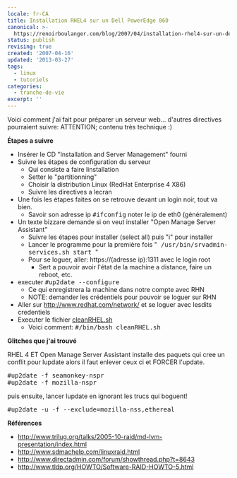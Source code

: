 ```yaml
---
locale: fr-CA
title: Installation RHEL4 sur un Dell PowerEdge 860
canonical: >-
  https://renoirboulanger.com/blog/2007/04/installation-rhel4-sur-un-dell-poweredge-860/
status: publish
revising: true
created: '2007-04-16'
updated: '2013-03-27'
tags:
  - linux
  - tutoriels
categories:
  - tranche-de-vie
excerpt: ''
---
```


Voici comment j'ai fait pour préparer un serveur web... d'autres directives pourraient suivre: ATTENTION; contenu très technique :)

<!--more-->

<strong>Étapes a suivre</strong>
<ul>
	<li>Insérer le CD "Installation and Server Management" fourni</li>
	<li>Suivre les étapes de configuration du serveur
<ul>
	<li>Qui consiste a faire linstallation</li>
	<li>Setter le "partitionning"</li>
	<li>Choisir la distribution Linux (RedHat Enterprise 4 X86)</li>
	<li>Suivre les directives a lecran</li>
</ul>
</li>
	<li>Une fois les étapes faites on se retrouve devant un login noir, tout va bien.
<ul>
	<li>Savoir son adresse ip   <tt class="nobr">#ifconfig</tt>  noter le ip de eth0 (généralement)</li>
</ul>
</li>
	<li>Un texte bizzare demande si on veut installer "Open Manage Server Assistant"
<ul>
	<li>Suivre les étapes pour installer (select all) puis "i" pour installer</li>
	<li>Lancer le programme pour la première fois "<tt class="nobr">  /usr/bin/srvadmin-services.sh start  </tt>"</li>
	<li>Pour se loguer, aller: https://(adresse ip):1311 avec le login root
<ul>
	<li>Sert a pouvoir avoir l'état de la machine a distance, faire un reboot, etc.</li>
</ul>
</li>
</ul>
</li>
	<li>executer   <tt class="nobr">#up2date --configure</tt>
<ul>
	<li>Ce qui enregistrera la machine dans notre compte avec RHN</li>
	<li>NOTE: demander les crédentiels pour pouvoir se loguer sur RHN</li>
</ul>
</li>
	<li>Aller sur <span class="nobr"><a href="http://www.redhat.com/network/" title="Visit page outside Confluence" rel="nofollow">http://www.redhat.com/network/</a></span> et se loguer avec lesdits credentiels</li>
	<li>Executer le fichier <a href="http://www.renoirboulanger.com/files/cleanRHEL.sh" title="Fichier de nettoyage RHEL4"><span class="nobr">cleanRHEL.sh</span></a>
<ul>
	<li>Voici comment:  <tt>#/bin/bash cleanRHEL.sh</tt></li>
</ul>
</li>
</ul>
<strong>Glitches que j'ai trouvé </strong>

RHEL 4 ET Open Manage Server Assistant installe des paquets qui cree un conflit pour lupdate alors il faut enlever ceux ci et FORCER l'update.

<pre lang="bash">#up2date -f seamonkey-nspr
#up2date -f mozilla-nspr</pre>  puis ensuite, lancer lupdate en ignorant les trucs qui boguent!
<pre lang="bash">#up2date -u -f --exclude=mozilla-nss,ethereal</pre>

<strong>Références</strong>
<ul>
	<li><span class="nobr"><a href="http://www.trilug.org/talks/2005-10-raid/md-lvm-presentation/index.html" title="Visit page outside Confluence" rel="nofollow">http://www.trilug.org/talks/2005-10-raid/md-lvm-presentation/index.html</a></span></li>
	<li><span class="nobr"><a href="http://www.sdmachelp.com/linuxraid.html" title="Visit page outside Confluence" rel="nofollow">http://www.sdmachelp.com/linuxraid.html</a></span></li>
	<li><span class="nobr"><a href="http://www.directadmin.com/forum/showthread.php?t=8643" title="Visit page outside Confluence" rel="nofollow">http://www.directadmin.com/forum/showthread.php?t=8643</a></span></li>
	<li><span class="nobr"><a href="http://www.tldp.org/HOWTO/Software-RAID-HOWTO-5.html" title="Visit page outside Confluence" rel="nofollow">http://www.tldp.org/HOWTO/Software-RAID-HOWTO-5.html</a></span></li>
</ul>